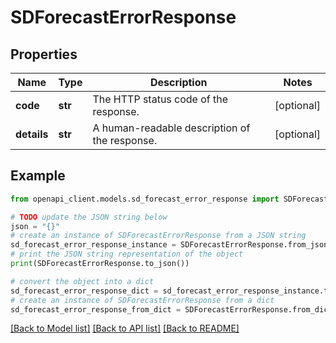 # SDForecastErrorResponse


## Properties

Name | Type | Description | Notes
------------ | ------------- | ------------- | -------------
**code** | **str** | The HTTP status code of the response. | [optional] 
**details** | **str** | A human-readable description of the response. | [optional] 

## Example

```python
from openapi_client.models.sd_forecast_error_response import SDForecastErrorResponse

# TODO update the JSON string below
json = "{}"
# create an instance of SDForecastErrorResponse from a JSON string
sd_forecast_error_response_instance = SDForecastErrorResponse.from_json(json)
# print the JSON string representation of the object
print(SDForecastErrorResponse.to_json())

# convert the object into a dict
sd_forecast_error_response_dict = sd_forecast_error_response_instance.to_dict()
# create an instance of SDForecastErrorResponse from a dict
sd_forecast_error_response_from_dict = SDForecastErrorResponse.from_dict(sd_forecast_error_response_dict)
```
[[Back to Model list]](../README.md#documentation-for-models) [[Back to API list]](../README.md#documentation-for-api-endpoints) [[Back to README]](../README.md)


